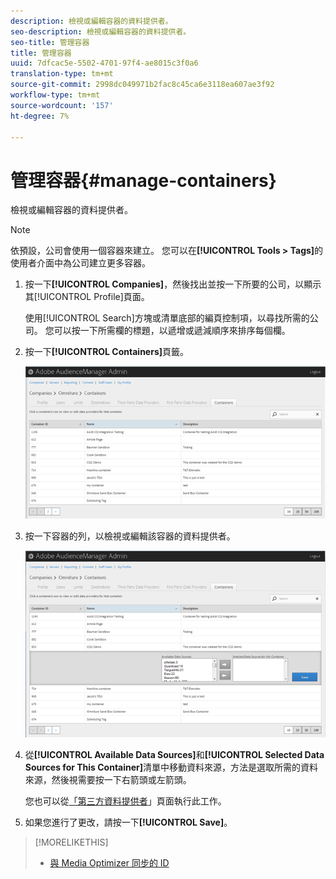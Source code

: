 ```yaml
---
description: 檢視或編輯容器的資料提供者。
seo-description: 檢視或編輯容器的資料提供者。
seo-title: 管理容器
title: 管理容器
uuid: 7dfcac5e-5502-4701-97f4-ae8015c3f0a6
translation-type: tm+mt
source-git-commit: 2998dc049971b2fac8c45ca6e3118ea607ae3f92
workflow-type: tm+mt
source-wordcount: '157'
ht-degree: 7%

---
```



# 管理容器{#manage-containers}

檢視或編輯容器的資料提供者。

<!-- t_containers.xml -->

>[!NOTE]
>
>依預設，公司會使用一個容器來建立。 您可以在&#x200B;**[!UICONTROL Tools > Tags]**&#x200B;的使用者介面中為公司建立更多容器。

1. 按一下&#x200B;**[!UICONTROL Companies]**，然後找出並按一下所要的公司，以顯示其[!UICONTROL Profile]頁面。

   使用[!UICONTROL Search]方塊或清單底部的編頁控制項，以尋找所需的公司。 您可以按一下所需欄的標題，以遞增或遞減順序來排序每個欄。

1. 按一下&#x200B;**[!UICONTROL Containers]**&#x200B;頁籤。

   ![](assets/containers.png)

1. 按一下容器的列，以檢視或編輯該容器的資料提供者。

   ![步驟結果](assets/containers_edit.png)

1. 從&#x200B;**[!UICONTROL Available Data Sources]**&#x200B;和&#x200B;**[!UICONTROL Selected Data Sources for This Container]**&#x200B;清單中移動資料來源，方法是選取所需的資料來源，然後視需要按一下右箭頭或左箭頭。

   您也可以從[「第三方資料提供者](../companies/admin-third-party-providers.md#task_E942DD674D794BA6B8EFD52FD866E689)」頁面執行此工作。

1. 如果您進行了更改，請按一下&#x200B;**[!UICONTROL Save]**。

>[!MORELIKETHIS]
>
>* [與 Media Optimizer 同步的 ID](../companies/admin-amo-sync.md#concept_2B5537233DAA4860B3503B344F937D83)

